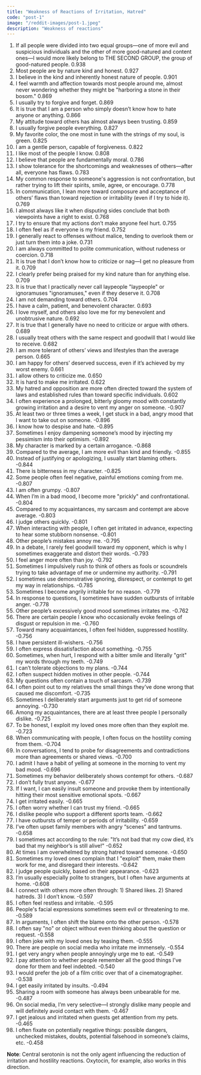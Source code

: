 ```yaml
---
title: "Weakness of Reactions of Irritation, Hatred"
code: "post-1"
image: "/reddit-images/post-1.jpeg"
description: "Weakness of reactions"
---
```


1. If all people were divided into two equal groups—one of more evil and suspicious individuals and the other of more good-natured and content ones—I would more likely belong to THE SECOND GROUP, the group of good-natured people. 0.938  
2. Most people are by nature kind and honest. 0.927  
3. I believe in the kind and inherently honest nature of people. 0.901  
4. I feel warmth and affection towards most people around me, almost never wondering whether they might be "harboring a stone in their bosom." 0.869  
5. I usually try to forgive and forget. 0.869  
6. It is true that I am a person who simply doesn’t know how to hate anyone or anything. 0.866  
7. My attitude toward others has almost always been trusting. 0.859  
8. I usually forgive people everything. 0.827  
9. My favorite color, the one most in tune with the strings of my soul, is green. 0.825  
10. I am a gentle person, capable of forgiveness. 0.822  
11. I like most of the people I know. 0.808  
12. I believe that people are fundamentally moral. 0.786  
13. I show tolerance for the shortcomings and weaknesses of others—after all, everyone has flaws. 0.783  
14. My common response to someone's aggression is not confrontation, but rather trying to lift their spirits, smile, agree, or encourage. 0.778  
15. In communication, I lean more toward composure and acceptance of others’ flaws than toward rejection or irritability (even if I try to hide it). 0.769  
16. I almost always like it when disputing sides conclude that both viewpoints have a right to exist. 0.768  
17. I try to ensure that my actions don’t make anyone feel hurt. 0.755  
18. I often feel as if everyone is my friend. 0.752  
19. I generally react to offenses without malice, tending to overlook them or just turn them into a joke. 0.731  
20. I am always committed to polite communication, without rudeness or coercion. 0.718  
21. It is true that I don’t know how to criticize or nag—I get no pleasure from it. 0.709  
22. I clearly prefer being praised for my kind nature than for anything else. 0.709  
23. It is true that I practically never call laypeople "laypeople" or ignoramuses "ignoramuses," even if they deserve it. 0.708  
24. I am not demanding toward others. 0.704  
25. I have a calm, patient, and benevolent character. 0.693  
26. I love myself, and others also love me for my benevolent and unobtrusive nature. 0.692  
27. It is true that I generally have no need to criticize or argue with others. 0.689  
28. I usually treat others with the same respect and goodwill that I would like to receive. 0.682  
29. I am more tolerant of others’ views and lifestyles than the average person. 0.665  
30. I am happy for others’ deserved success, even if it’s achieved by my worst enemy. 0.661  
31. I allow others to criticize me. 0.650  
32. It is hard to make me irritated. 0.622  
33. My hatred and opposition are more often directed toward the system of laws and established rules than toward specific individuals. 0.602  
34. I often experience a prolonged, bitterly gloomy mood with constantly growing irritation and a desire to vent my anger on someone. -0.907  
35. At least two or three times a week, I get stuck in a bad, angry mood that I want to take out on someone. -0.896  
36. I know how to despise and hate. -0.895  
37. Sometimes I enjoy dampening someone’s mood by injecting my pessimism into their optimism. -0.892  
38. My character is marked by a certain arrogance. -0.868  
39. Compared to the average, I am more evil than kind and friendly. -0.855  
40. Instead of justifying or apologizing, I usually start blaming others. -0.844  
41. There is bitterness in my character. -0.825  
42. Some people often feel negative, painful emotions coming from me. -0.807  
43. I am often grumpy. -0.807  
44. When I’m in a bad mood, I become more "prickly" and confrontational. -0.804  
45. Compared to my acquaintances, my sarcasm and contempt are above average. -0.803  
46. I judge others quickly. -0.801  
47. When interacting with people, I often get irritated in advance, expecting to hear some stubborn nonsense. -0.801  
48. Other people’s mistakes annoy me. -0.795  
49. In a debate, I rarely feel goodwill toward my opponent, which is why I sometimes exaggerate and distort their words. -0.793  
50. I feel anger more often than joy. -0.792  
51. Sometimes I impulsively rush to think of others as fools or scoundrels trying to take advantage of me or undermine my authority. -0.791  
52. I sometimes use demonstrative ignoring, disrespect, or contempt to get my way in relationships. -0.785  
53. Sometimes I become angrily irritable for no reason. -0.779  
54. In response to questions, I sometimes have sudden outbursts of irritable anger. -0.778  
55. Other people’s excessively good mood sometimes irritates me. -0.762  
56. There are certain people I know who occasionally evoke feelings of disgust or repulsion in me. -0.760  
57. Toward many acquaintances, I often feel hidden, suppressed hostility. -0.756  
58. I have persistent ill-wishers. -0.756  
59. I often express dissatisfaction about something. -0.755  
60. Sometimes, when hurt, I respond with a bitter smile and literally "grit" my words through my teeth. -0.749  
61. I can’t tolerate objections to my plans. -0.744  
62. I often suspect hidden motives in other people. -0.744  
63. My questions often contain a touch of sarcasm. -0.739  
64. I often point out to my relatives the small things they’ve done wrong that caused me discomfort. -0.735  
65. Sometimes I deliberately start arguments just to get rid of someone annoying. -0.730  
66. Among my acquaintances, there are at least three people I personally dislike. -0.725  
67. To be honest, I exploit my loved ones more often than they exploit me. -0.723  
68. When communicating with people, I often focus on the hostility coming from them. -0.704  
69. In conversations, I tend to probe for disagreements and contradictions more than agreements or shared views. -0.700  
70. I admit I have a habit of yelling at someone in the morning to vent my bad mood. -0.696  
71. Sometimes my behavior deliberately shows contempt for others. -0.687  
72. I don’t fully trust anyone. -0.677  
73. If I want, I can easily insult someone and provoke them by intentionally hitting their most sensitive emotional spots. -0.667  
74. I get irritated easily. -0.665  
75. I often worry whether I can trust my friend. -0.665  
76. I dislike people who support a different sports team. -0.662  
77. I have outbursts of temper or periods of irritability. -0.659  
78. I’ve often upset family members with angry “scenes” and tantrums. -0.658  
79. I sometimes act according to the rule: "It’s not bad that my cow died, it’s bad that my neighbor’s is still alive!" -0.652  
80. At times I am overwhelmed by strong hatred toward someone. -0.650  
81. Sometimes my loved ones complain that I "exploit" them, make them work for me, and disregard their interests. -0.642  
82. I judge people quickly, based on their appearance. -0.623  
83. I’m usually especially polite to strangers, but I often have arguments at home. -0.608  
84. I connect with others more often through: 1) Shared likes. 2) Shared hatreds. 3) I don’t know. -0.597  
85. I often feel restless and irritable. -0.595  
86. People's facial expressions sometimes seem evil or threatening to me. -0.589  
87. In arguments, I often shift the blame onto the other person. -0.578  
88. I often say "no" or object without even thinking about the question or request. -0.558  
89. I often joke with my loved ones by teasing them. -0.555  
90. There are people on social media who irritate me immensely. -0.554  
91. I get very angry when people annoyingly urge me to eat. -0.549  
92. I pay attention to whether people remember all the good things I’ve done for them and feel indebted. -0.540  
93. I would prefer the job of a film critic over that of a cinematographer. -0.538  
94. I get easily irritated by insults. -0.494  
95. Sharing a room with someone has always been unbearable for me. -0.487  
96. On social media, I’m very selective—I strongly dislike many people and will definitely avoid contact with them. -0.467  
97. I get jealous and irritated when guests get attention from my pets. -0.465  
98. I often fixate on potentially negative things: possible dangers, unchecked mistakes, doubts, potential falsehood in someone’s claims, etc. -0.458  

**Note**: Central serotonin is not the only agent influencing the reduction of irritation and hostility reactions. Oxytocin, for example, also works in this direction.


